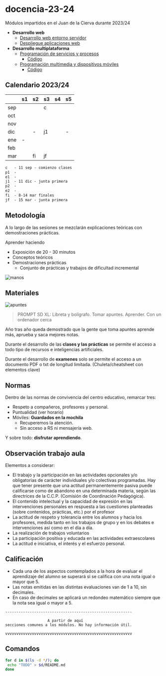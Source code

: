 # docencia-23-24

Módulos impartidos en el Juan de la Cierva durante 2023/24

- **Desarrollo web**
    - [Desarrollo web entorno servidor](dwes/README.md)
    - [Despliegue aplicaciones web](daw/README.md)
- **Desarrollo multiplataforma**
    - [Programación de servicios y procesos](psp/README.md)
      - [Código](https://github.com/JorgeDuenasLerin/programacion-de-servicios-y-procesos)
    - [Programación multimedia y dispositivos móviles](pmdm/README.md)
      - [Código](https://github.com/JorgeDuenasLerin/PMDM-2324)

## Calendario 2023/24

|     	| s1 	| s2 	| s3 	| s4 	| s5 	|
|-----	|----	|----	|----	|----	|----	|
| sep 	|    	|    	| c  	|    	|    	|
| oct 	|    	|    	|    	|    	|    	|
| nov 	|    	|    	|    	|    	|    	|
| dic 	|    	|  - 	| j1 	|    	|  -	|
| ene 	|  - 	|    	|    	|    	|    	|
| feb 	|    	|    	|    	|    	|    	|
| mar 	|   	| fi 	| jf 	|    	|    	|

```txt
c   - 11 sep - comienzo clases
p1  - 
e1  - 
j1  - 11 dic - junta primera
p2  - 
e2  - 
fi  - 8-14 mar finales
jf  - 15 mar - junta primera
```

## Metodología

A lo largo de las sesiones se mezclarán explicaciones teóricas con demostraciones prácticas.

Aprender haciendo
- Exposición de 20 - 30 minutos
- Conceptos teóricos
- Demostraciones prácticas
  - Conjunto de prácticas y trabajos de dificultad incremental

![manos](https://duenaslerin.com/iaw/imgs/0-aprender-haciendo.png)

## Materiales

![apuntes](apuntes.png)

> PROMPT SD XL: Libreta y bolígrafo. Tomar apuntes. Aprender. Con un ordenador cerca

Año tras año queda demostrado que la gente que toma apuntes aprende más, aprueba y saca mejores notas.

Durante el desarrollo de las **clases y las prácticas** se permite el acceso a todo tipo de recursos e inteligencias artificiales.

Durante el desarrollo de **examenes** solo se permite el acceso a un documento PDF o txt de longitud limitada. (Chuleta/cheatsheet con elementos clave)

## Normas

Dentro de las normas de convivencia del centro educativo, remarcar tres:

- Respeto a compañeros, profesores y personal.
- Puntualidad (ver horario)
- Móviles: **Guardados en la mochila**
  - Recuperemos la atención.
  - Sin acceso a RS ni mensajería web.

Y sobre todo: **disfrutar aprendiendo**.

## Observación trabajo aula

Elementos a considerar:

-	El trabajo y la participación en las actividades opcionales y/o obligatorias de carácter individuales y/o colectivas programadas. Hay que tener presente que una actitud permanentemente pasiva puede calificarse como de abandono en una determinada materia, según las directrices de la C.C.P. (Comisión de Coordinación Pedagógica). 
-	El contenido intelectual y la capacidad de expresión en las intervenciones personales en respuesta a las cuestiones planteadas (sobre contenidos, prácticas, etc.) por el profesor 
-	La actitud de respeto y tolerancia entre los alumnos y hacia los profesores, medida tanto en los trabajos de grupo y en los debates e intervenciones así como en el día a día. 
-	La realización de trabajos voluntarios 
-	La participación positiva y educada en las actividades extraescolares 
-	La actitud e iniciativa, el interés y el esfuerzo personal.

## Calificación

-	Cada una de los aspectos contemplados a la hora de evaluar el aprendizaje del alumno se superará si se califica con una nota igual o mayor que 5. 
- Las notas emitidas en las distintas evaluaciones van de 1 a 10, sin decimales. 
-	En caso de decimales se aplicará un redondeo matemático siempre que la nota sea igual o mayor a 5.


```
---------------------------------------------------------

                   A partir de aquí
secciones comunes a los módulos. No hay información útil.

vvvvvvvvvvvvvvvvvvvvvvvvvvvvvvvvvvvvvvvvvvvvvvvvvvvvvvvvv
```


## Comandos

```bash
for d in $(ls -d */); do
 echo "TODO" > $d/README.md
done
```
